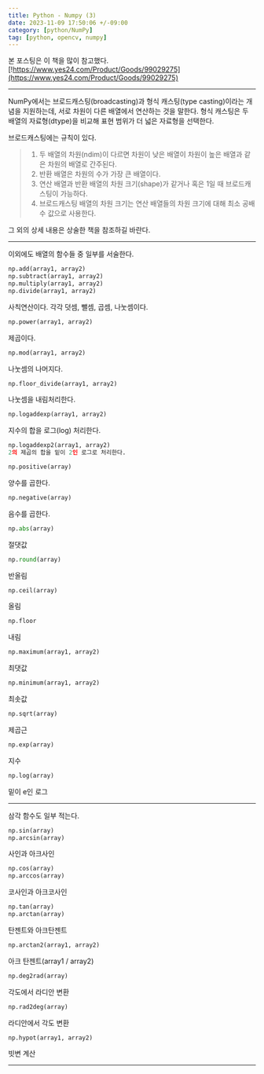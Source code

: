 ```yaml
---
title: Python - Numpy (3)
date: 2023-11-09 17:50:06 +/-09:00
category: [python/NumPy]
tag: [python, opencv, numpy]
---
```


본 포스팅은 이 책을 많이 참고했다. [!https://www.yes24.com/Product/Goods/99029275](https://www.yes24.com/Product/Goods/99029275)

---

NumPy에서는 브로드캐스팅(broadcasting)과 형식 캐스팅(type casting)이라는 개념을 지원하는데, 서로 차원이 다른 배열에서 연산하는 것을 말한다. 형식 캐스팅은 두 배열의 자료형(dtype)을 비교해 표현 범위가 더 넓은 자료형을 선택한다.

브로드캐스팅에는 규칙이 있다.
> 1. 두 배열의 차원(ndim)이 다르면 차원이 낮은 배열이 차원이 높은 배열과 같은 차원의 배열로 간주된다.
> 2. 반환 배열은 차원의 수가 가장 큰 배열이다.
> 3. 연산 배열과 반환 배열의 차원 크기(shape)가 같거나 혹은 1일 때 브로드캐스팅이 가능하다.
> 4. 브로드캐스팅 배열의 차원 크기는 연산 배열들의 차원 크기에 대해 최소 공배수 값으로 사용한다.

그 외의 상세 내용은 상술한 책을 참조하길 바란다.

---

이외에도 배열의 함수들 중 일부를 서술한다.

```python
np.add(array1, array2)
np.subtract(array1, array2)
np.multiply(array1, array2)
np.divide(array1, array2)
```
사칙연산이다. 각각 덧셈, 뺄셈, 곱셈, 나눗셈이다.

```python
np.power(array1, array2)
```
제곱이다.

```python
np.mod(array1, array2)
```
나눗셈의 나머지다.

```python
np.floor_divide(array1, array2)
```
나눗셈을 내림처리한다.

```python
np.logaddexp(array1, array2)
```
지수의 합을 로그(log) 처리한다.

```python
np.logaddexp2(array1, array2)
2의 제곱의 합을 밑이 2인 로그로 처리한다.
```

```python
np.positive(array)
```
양수를 곱한다.

```python
np.negative(array)
```
음수를 곱한다.

```python
np.abs(array)
```
절댓값

```python
np.round(array)
```
반올림

```python
np.ceil(array)
```
올림

```python
np.floor
```
내림

```python
np.maximum(array1, array2)
```
최댓값

```python
np.minimum(array1, array2)
```
최솟값

```python
np.sqrt(array)
```
제곱근

```python
np.exp(array)
```
지수

```python
np.log(array)
```
밑이 e인 로그

---

삼각 함수도 일부 적는다.

```python
np.sin(array)
np.arcsin(array)
```
사인과 아크사인

```python
np.cos(array)
np.arccos(array)
```
코사인과 아크코사인

```python
np.tan(array)
np.arctan(array)
```
탄젠트와 아크탄젠트

```python
np.arctan2(array1, array2)
```
아크 탄젠트(array1 / array2)

```python
np.deg2rad(array)
```
각도에서 라디안 변환

```python
np.rad2deg(array)
```
라디안에서 각도 변환

```python
np.hypot(array1, array2)
```
빗변 계산

---